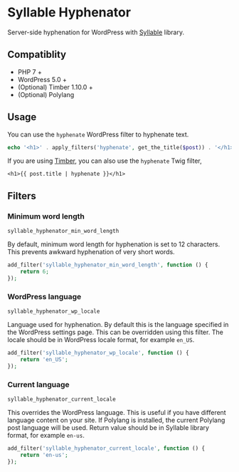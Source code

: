 # Syllable Hyphenator

Server-side hyphenation for WordPress with [Syllable](https://github.com/vanderlee/phpSyllable) library.

## Compatiblity

* PHP 7 +
* WordPress 5.0 +
* (Optional) Timber 1.10.0 +
* (Optional) Polylang

## Usage

You can use the `hyphenate` WordPress filter to hyphenate text.

```php
echo '<h1>' . apply_filters('hyphenate', get_the_title($post)) . '</h1>';
```

If you are using [Timber](https://www.upstatement.com/timber/), you can also use the `hyphenate` Twig filter,

```twig
<h1>{{ post.title | hyphenate }}</h1>
```

## Filters

### Minimum word length

`syllable_hyphenator_min_word_length`

By default, minimum word length for hyphenation is set to 12 characters. This prevents awkward hyphenation of very short words. 

```php
add_filter('syllable_hyphenator_min_word_length', function () {
    return 6;
});
```

### WordPress language

`syllable_hyphenator_wp_locale`

Language used for hyphenation. By default this is the language specified in the WordPress settings page. This can be overridden using this filter. The locale should be in WordPress locale format, for example `en_US`.

```php
add_filter('syllable_hyphenator_wp_locale', function () {
    return 'en_US';
});
```

### Current language

`syllable_hyphenator_current_locale`

This overrides the WordPress language. This is useful if you have different language content on your site. If Polylang is installed, the current Polylang post language will be used. Return value should be in Syllable library format, for example `en-us`. 

```php
add_filter('syllable_hyphenator_current_locale', function () {
    return 'en-us';
});
```
